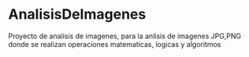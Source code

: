 # AnalisisDeImagenes
Proyecto de analisis de imagenes, para la anlisis de imagenes JPG,PNG donde se realizan operaciones matematicas, logicas y algoritmos

